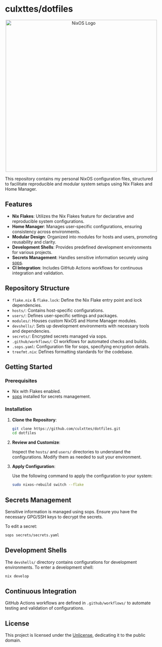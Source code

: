 <!--- LTeX: language=en-US --->

# culxttes/dotfiles

<div align="center">
  <img src="https://upload.wikimedia.org/wikipedia/commons/c/c4/NixOS_logo.svg" alt="NixOS Logo" width="500"/>
</div>


This repository contains my personal NixOS configuration files, structured to facilitate reproducible and modular system setups using Nix Flakes and Home Manager.

## Features

* **Nix Flakes**: Utilizes the Nix Flakes feature for declarative and reproducible system configurations.
* **Home Manager**: Manages user-specific configurations, ensuring consistency across environments.
* **Modular Design**: Organized into modules for hosts and users, promoting reusability and clarity.
* **Development Shells**: Provides predefined development environments for various projects.
* **Secrets Management**: Handles sensitive information securely using [sops](https://github.com/mozilla/sops).
* **CI Integration**: Includes GitHub Actions workflows for continuous integration and validation.

## Repository Structure

* `flake.nix` & `flake.lock`: Define the Nix Flake entry point and lock dependencies.
* `hosts/`: Contains host-specific configurations.
* `users/`: Defines user-specific settings and packages.
* `modules/`: Houses custom NixOS and Home Manager modules.
* `devshells/`: Sets up development environments with necessary tools and dependencies.
* `secrets/`: Encrypted secrets managed via sops.
* `.github/workflows/`: CI workflows for automated checks and builds.
* `.sops.yaml`: Configuration file for sops, specifying encryption details.
* `treefmt.nix`: Defines formatting standards for the codebase.
## Getting Started

### Prerequisites

* Nix with Flakes enabled.
* [sops](https://github.com/mozilla/sops) installed for secrets management.

### Installation

1. **Clone the Repository**:

   ```bash
   git clone https://github.com/culxttes/dotfiles.git
   cd dotfiles
   ```



2. **Review and Customize**:

   Inspect the `hosts/` and `users/` directories to understand the configurations. Modify them as needed to suit your environment.

3. **Apply Configuration**:

   Use the following command to apply the configuration to your system:

   ```bash
   sudo nixos-rebuild switch --flake
   ```




## Secrets Management

Sensitive information is managed using sops. Ensure you have the necessary GPG/SSH keys to decrypt the secrets.

To edit a secret:

```bash
sops secrets/secrets.yaml
```



## Development Shells

The `devshells/` directory contains configurations for development environments. To enter a development shell:

```bash
nix develop
```




## Continuous Integration

GitHub Actions workflows are defined in `.github/workflows/` to automate testing and validation of configurations.

## License

This project is licensed under the [Unlicense](https://unlicense.org/), dedicating it to the public domain.

